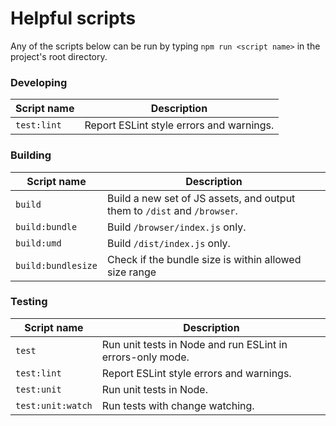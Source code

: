 # Helpful scripts

Any of the scripts below can be run by typing `npm run <script name>` in the project's root directory.

### Developing
Script name | Description
--- | ---
`test:lint` | Report ESLint style errors and warnings.

### Building
Script name | Description
--- | ---
`build` | Build a new set of JS assets, and output them to `/dist` and `/browser`.
`build:bundle` | Build `/browser/index.js` only.
`build:umd` | Build `/dist/index.js` only.
`build:bundlesize` | Check if the bundle size is within allowed size range

### Testing
Script name | Description
--- | ---
`test` | Run unit tests in Node and run ESLint in errors-only mode.
`test:lint` | Report ESLint style errors and warnings.
`test:unit` | Run unit tests in Node.
`test:unit:watch` | Run tests with change watching.

